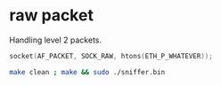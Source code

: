 # raw packet

Handling level 2 packets.

```c
socket(AF_PACKET, SOCK_RAW, htons(ETH_P_WHATEVER));
```

```sh
make clean ; make && sudo ./sniffer.bin
```
